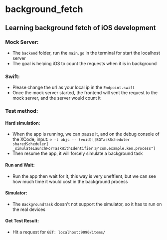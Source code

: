 # background_fetch
## Learning background fetch of iOS development 

### Mock Server: 
* The `backend` folder, run the `main.go` in the terminal for start the localhost server
* The goal is helping iOS to count the requests when it is in background

### Swift: 
* Please change the url as your local ip in the `Endpoint.swift`
* Once the mock server started, the frontend will sent the request to the mock server, and the server would count it

### Test method: 

#### Hard simulation: 
* When the app is running, we can pause it, and on the debug console of the XCode, input: 
`e -l objc -- (void)[[BGTaskScheduler sharedScheduler] _simulateLaunchForTaskWithIdentifier:@"com.example.ken.process"]`
* Then resume the app, it will forcely simulate a background task 

#### Run and Wait:
* Run the app then wait for it, this way is very uneffient, but we can see how much time it would cost in the background process 

#### Simulator: 
* The `BackgroundTask` doesn't not support the simulator, so it has to run on the real devices 

#### Get Test Result:
* Hit a request for `GET: localhost:9090/items/`
